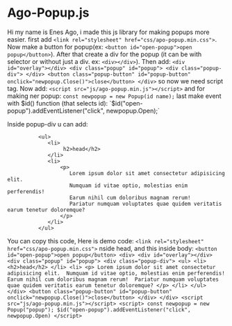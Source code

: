 # Ago-Popup.js
Hi my name is Enes Ago, i made this js library for making popups more easier.
first add `<link rel="stylesheet" href="css/apo-popup.min.css">`. Now make a button for popup(ex: 
`<button id="open-popup">open popup</button>`). After that create a div for the popup (it can be with selector or without just a div. ex: `<div></div>`). Then add:
`
    <div id="overlay"></div>
        <div class="popup" id="popup">
            <div class="popup-div">
            </div>
            <button class="popup-button" id="popup-button" onclick="newpopup.Close()">close</button>
        </div>
`
so now we need script tag. Now add:
    `<script src="js/ago-popup.min.js"></script>`
and for making ner popup:
    `const newpopup = new Popup(id name);`
last make event with $id() function (that selects id):
    `$id("open-popup").addEventListener("click", newpopup.Open);`

Inside popup-div u can add:

```
          <ul>
             <li>
                  h2>head</h2>
             </li>
             <li>
                 <p>
                    Lorem ipsum dolor sit amet consectetur adipisicing elit. 
                    Numquam id vitae optio, molestias enim perferendis! 
                    Earum nihil cum doloribus magnam rerum! 
                    Pariatur numquam voluptates quae quidem veritatis earum tenetur doloremque?
                 </p>
             </li>
          </ul>
```

You can copy this code, 
Here is demo code:
            `
            <link rel="stylesheet" href="css/apo-popup.min.css">
            ` 
            nside head,
and this inside body:
`
        <button id="open-popup">open popup</button>
        <div>
        <div id="overlay"></div>
        <div class="popup" id="popup">
            <div class="popup-div">
                <ul>
                    <li>
                        <h2>head</h2>
                    </li>
                    <li>
                        <p>
                            Lorem ipsum dolor sit amet consectetur adipisicing elit. 
                            Numquam id vitae optio, molestias enim perferendis! 
                            Earum nihil cum doloribus magnam rerum! 
                            Pariatur numquam voluptates quae quidem veritatis earum tenetur doloremque?
                        </p>
                    </li>
                </ul>
            </div>
            <button class="popup-button" id="popup-button" onclick="newpopup.Close()">close</button>
        </div>
        </div>
        <script src="js/ago-popup.min.js"></script>
    <script>
        const newpopup = new Popup("popup");
        $id("open-popup").addEventListener("click", newpopup.Open)
    </script>
    `

